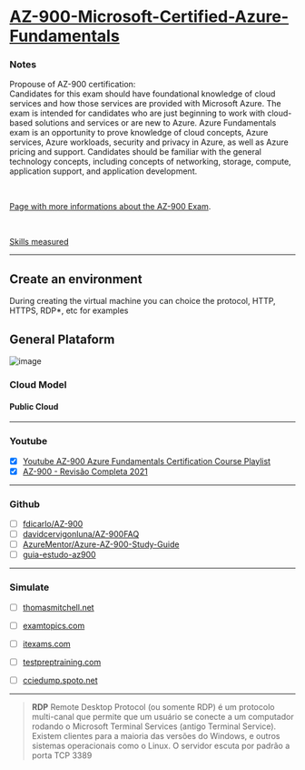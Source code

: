 # [AZ-900-Microsoft-Certified-Azure-Fundamentals](https://docs.microsoft.com/en-us/learn/certifications/exams/az-900)

### Notes


Propouse of AZ-900 certification:  
Candidates for this exam should have foundational knowledge of cloud services and how those services are provided with Microsoft Azure. The exam is intended for candidates who are just beginning to work with cloud-based solutions and services or are new to Azure.
Azure Fundamentals exam is an opportunity to prove knowledge of cloud concepts, Azure services, Azure workloads, security and privacy in Azure, as well as Azure pricing and support. Candidates should be familiar with the general technology concepts, including concepts of networking, storage, compute, application support, and application development.

<br>

[Page with more informations about the AZ-900 Exam](https://docs.microsoft.com/en-us/learn/certifications/exams/az-900).

<br>

[Skills measured](https://query.prod.cms.rt.microsoft.com/cms/api/am/binary/RE3VwUY)

___

## Create an environment
During creating the virtual machine you can choice the protocol, HTTP, HTTPS, RDP*, etc for examples

## General Plataform

![image](https://user-images.githubusercontent.com/12099889/170839653-4adb7737-f8f1-49fe-8e7b-a7af62d3ad00.png)


### Cloud Model

#### Public Cloud

___

### Youtube

- [x] [Youtube AZ-900 Azure Fundamentals Certification Course Playlist](https://www.youtube.com/playlist?list=PLlVtbbG169nED0_vMEniWBQjSoxTsBYS3)
- [x] [AZ-900 - Revisão Completa 2021](https://www.youtube.com/watch?v=DlfDKhFb1XU&t=3356s)

___

### Github

- [ ] [fdicarlo/AZ-900](https://github.com/fdicarlo/AZ-900)
- [ ] [davidcervigonluna/AZ-900FAQ](https://github.com/davidcervigonluna/AZ-900FAQ)
- [ ] [AzureMentor/Azure-AZ-900-Study-Guide](https://github.com/AzureMentor/Azure-AZ-900-Study-Guide)
- [ ] [guia-estudo-az900](https://github.com/ricmmartins/guia-estudo-az900)

____

### Simulate

- [ ] [thomasmitchell.net](https://thomasmitchell.net/az-900-mock-exam/)
- [ ] [examtopics.com](https://www.examtopics.com/exams/microsoft/az-900/view/2/)
- [ ] [itexams.com](https://www.itexams.com/exam/AZ-900)
- [ ] [testpreptraining.com](https://www.testpreptraining.com/microsoft-azure-fundamentals-az-900-free-practice-test)
- [ ] [cciedump.spoto.net](https://cciedump.spoto.net/online/exam.php?microsoft-az-900)


____


>**RDP** Remote Desktop Protocol (ou somente RDP) é um protocolo multi-canal que permite que um usuário se conecte a um computador rodando o Microsoft Terminal Services (antigo Terminal Service). Existem clientes para a maioria das versões do Windows, e outros sistemas operacionais como o Linux. O servidor escuta por padrão a porta TCP 3389
